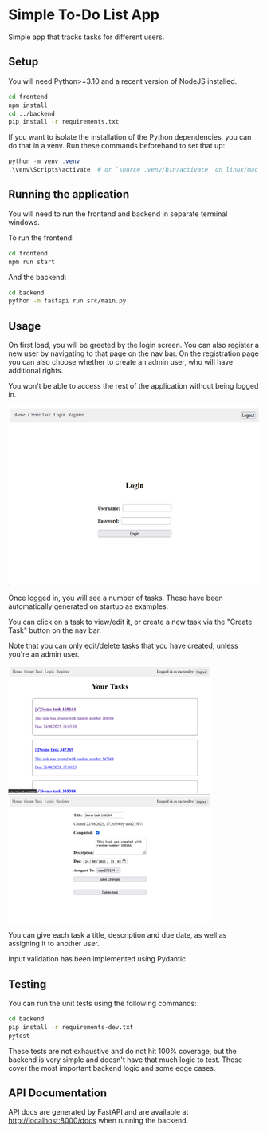 # Simple To-Do List App

Simple app that tracks tasks for different users.

## Setup

You will need Python>=3.10 and a recent version of NodeJS installed.

```bash
cd frontend
npm install
cd ../backend
pip install -r requirements.txt
```

If you want to isolate the installation of the Python dependencies, you can do that in a venv. Run these commands beforehand to set that up:

```powershell
python -m venv .venv
.\venv\Scripts\activate  # or `source .venv/bin/activate` on linux/mac
```

## Running the application

You will need to run the frontend and backend in separate terminal windows.

To run the frontend:

```bash
cd frontend
npm run start
```

And the backend:
```bash
cd backend
python -m fastapi run src/main.py
```

## Usage

On first load, you will be greeted by the login screen. You can also register a new user by navigating to that page on the nav bar. On the registration page you can also choose whether to create an admin user, who will have additional rights.

You won't be able to access the rest of the application without being logged in.

<img src="assets/login_page.png" height=360>

Once logged in, you will see a number of tasks. These have been automatically generated on startup as examples.

You can click on a task to view/edit it, or create a new task via the "Create Task" button on the nav bar.

Note that you can only edit/delete tasks that you have created, unless you're an admin user.

<img src="assets/homepage.png" height=256>
<img src="assets/task_edit.png" height=256>

You can give each task a title, description and due date, as well as assigning it to another user.

Input validation has been implemented using Pydantic.

## Testing

You can run the unit tests using the following commands:

```bash
cd backend
pip install -r requirements-dev.txt
pytest
```

These tests are not exhaustive and do not hit 100% coverage, but the backend is very simple and doesn't have that much logic to test. These cover the most important backend logic and some edge cases.

## API Documentation

API docs are generated by FastAPI and are available at <http://localhost:8000/docs> when running the backend.
